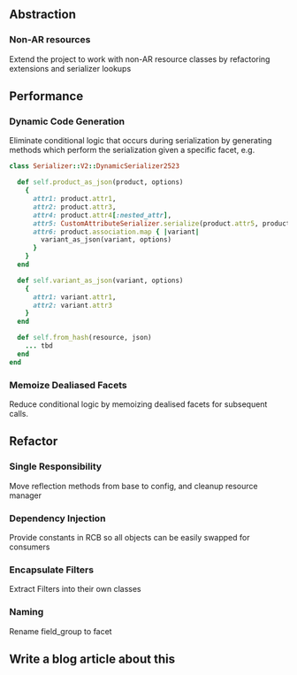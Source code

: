 ## Abstraction

### Non-AR resources
Extend the project to work with non-AR resource classes by refactoring extensions and serializer lookups


## Performance

### Dynamic Code Generation
Eliminate conditional logic that occurs during serialization by generating methods which perform the serialization given a specific facet, e.g.

```ruby
class Serializer::V2::DynamicSerializer2523

  def self.product_as_json(product, options)
    {
      attr1: product.attr1,
      attr2: product.attr3,
      attr4: product.attr4[:nested_attr],
      attr5: CustomAttributeSerializer.serialize(product.attr5, product, options),
      attr6: product.association.map { |variant|
        variant_as_json(variant, options)
      }
    }
  end

  def self.variant_as_json(variant, options)
    {
      attr1: variant.attr1,
      attr2: variant.attr3
    }
  end

  def self.from_hash(resource, json)
    ... tbd
  end
end
```

### Memoize Dealiased Facets
Reduce conditional logic by memoizing dealised facets for subsequent calls.

## Refactor

### Single Responsibility
Move reflection methods from base to config, and cleanup resource manager

### Dependency Injection
Provide constants in RCB so all objects can be easily swapped for consumers

### Encapsulate Filters
Extract Filters into their own classes

### Naming
Rename field_group to facet

## Write a blog article about this